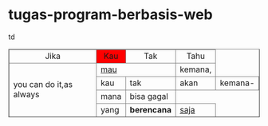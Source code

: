 # tugas-program-berbasis-web
<!DOCTYPE html>
<html>
<head>
	<title>Tugas Table</title>
</head>
<body>
  <table border="1" width="80%" >
  	<thead>
  		<tr style="text-align: center;">
  			<td>Jika</td>
  			<td colspan="1" style="background-color:red ;">Kau</td>
  			<td>Tak</td>
  			<td>Tahu</td>
  		</tr>
  		<tr>
  			<td rowspan="4">you can do it,as always</td>
  			<td colspan="2" ><u>mau</u></td>
  			<td>kemana,</td>
  		</tr>
  		<tr>
  			<td>kau</td>
  			<td>tak</td>
  			<td>akan</td>
  			<td>kemana-</td>
    	</tr>
    	<tr>
    		<td>mana</td>
    	    <td>bisa gagal</td>
    	</tr>
    	<tr>
    		<td>yang</td>
    		<td><b>berencana</b></td>
    		<td><u>saja</u></td>
    	</tr>
    	<tr>
    		td
    	</tr>
  	</thead>
</body>
</html>
